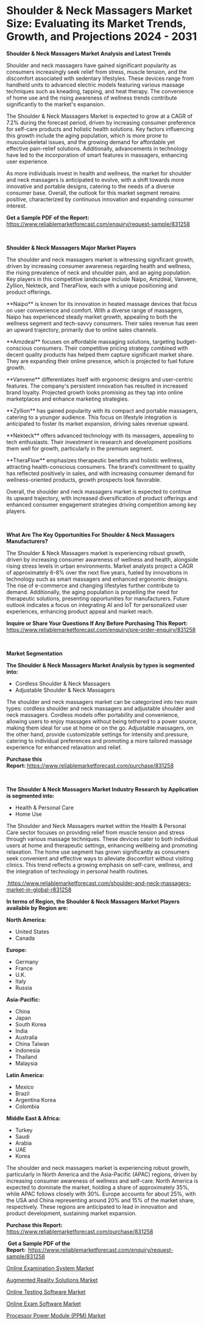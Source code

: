 <p><h1>Shoulder & Neck Massagers Market Size: Evaluating its Market Trends, Growth, and Projections 2024 - 2031</h1></p><p><strong>Shoulder & Neck Massagers Market Analysis and Latest Trends</strong></p>
<p><p>Shoulder and neck massagers have gained significant popularity as consumers increasingly seek relief from stress, muscle tension, and the discomfort associated with sedentary lifestyles. These devices range from handheld units to advanced electric models featuring various massage techniques such as kneading, tapping, and heat therapy. The convenience of home use and the rising awareness of wellness trends contribute significantly to the market's expansion.</p><p>The Shoulder & Neck Massagers Market is expected to grow at a CAGR of 7.2% during the forecast period, driven by increasing consumer preference for self-care products and holistic health solutions. Key factors influencing this growth include the aging population, which is more prone to musculoskeletal issues, and the growing demand for affordable yet effective pain-relief solutions. Additionally, advancements in technology have led to the incorporation of smart features in massagers, enhancing user experience. </p><p>As more individuals invest in health and wellness, the market for shoulder and neck massagers is anticipated to evolve, with a shift towards more innovative and portable designs, catering to the needs of a diverse consumer base. Overall, the outlook for this market segment remains positive, characterized by continuous innovation and expanding consumer interest.</p></p>
<p><strong>Get a Sample PDF of the Report:&nbsp;</strong> <a href="https://www.reliablemarketforecast.com/enquiry/request-sample/831258?utm_campaign=1875&utm_medium=2&utm_source=Github&utm_content=ia&utm_term=18122024&utm_id=shoulder-neck-massagers">https://www.reliablemarketforecast.com/enquiry/request-sample/831258</a></p>
<p>&nbsp;</p>
<p><strong>Shoulder & Neck Massagers Major Market Players</strong></p>
<p><p>The shoulder and neck massagers market is witnessing significant growth, driven by increasing consumer awareness regarding health and wellness, the rising prevalence of neck and shoulder pain, and an aging population. Key players in this competitive landscape include Naipo, Amzdeal, Vanvene, Zyllion, Nekteck, and TheraFlow, each with a unique positioning and product offerings.</p><p>**Naipo** is known for its innovation in heated massage devices that focus on user convenience and comfort. With a diverse range of massagers, Naipo has experienced steady market growth, appealing to both the wellness segment and tech-savvy consumers. Their sales revenue has seen an upward trajectory, primarily due to online sales channels.</p><p>**Amzdeal** focuses on affordable massaging solutions, targeting budget-conscious consumers. Their competitive pricing strategy combined with decent quality products has helped them capture significant market share. They are expanding their online presence, which is projected to fuel future growth.</p><p>**Vanvene** differentiates itself with ergonomic designs and user-centric features. The company's persistent innovation has resulted in increased brand loyalty. Projected growth looks promising as they tap into online marketplaces and enhance marketing strategies.</p><p>**Zyllion** has gained popularity with its compact and portable massagers, catering to a younger audience. This focus on lifestyle integration is anticipated to foster its market expansion, driving sales revenue upward.</p><p>**Nekteck** offers advanced technology with its massagers, appealing to tech enthusiasts. Their investment in research and development positions them well for growth, particularly in the premium segment.</p><p>**TheraFlow** emphasizes therapeutic benefits and holistic wellness, attracting health-conscious consumers. The brand’s commitment to quality has reflected positively in sales, and with increasing consumer demand for wellness-oriented products, growth prospects look favorable.</p><p>Overall, the shoulder and neck massagers market is expected to continue its upward trajectory, with increased diversification of product offerings and enhanced consumer engagement strategies driving competition among key players.</p></p>
<p>&nbsp;</p>
<p><strong>What Are The Key Opportunities For Shoulder & Neck Massagers Manufacturers?</strong></p>
<p><p>The Shoulder & Neck Massagers market is experiencing robust growth, driven by increasing consumer awareness of wellness and health, alongside rising stress levels in urban environments. Market analysts project a CAGR of approximately 6-8% over the next five years, fueled by innovations in technology such as smart massagers and enhanced ergonomic designs. The rise of e-commerce and changing lifestyles further contribute to demand. Additionally, the aging population is propelling the need for therapeutic solutions, presenting opportunities for manufacturers. Future outlook indicates a focus on integrating AI and IoT for personalized user experiences, enhancing product appeal and market reach.</p></p>
<p><strong>Inquire or Share Your Questions If Any Before Purchasing This Report:</strong> <a href="https://www.reliablemarketforecast.com/enquiry/pre-order-enquiry/831258?utm_campaign=1875&utm_medium=2&utm_source=Github&utm_content=ia&utm_term=18122024&utm_id=shoulder-neck-massagers">https://www.reliablemarketforecast.com/enquiry/pre-order-enquiry/831258</a></p>
<p>&nbsp;</p>
<p><strong>Market Segmentation</strong></p>
<p><strong>The Shoulder & Neck Massagers Market Analysis by types is segmented into:</strong></p>
<p><ul><li>Cordless Shoulder & Neck Massagers</li><li>Adjustable Shoulder & Neck Massagers</li></ul></p>
<p><p>The shoulder and neck massagers market can be categorized into two main types: cordless shoulder and neck massagers and adjustable shoulder and neck massagers. Cordless models offer portability and convenience, allowing users to enjoy massages without being tethered to a power source, making them ideal for use at home or on the go. Adjustable massagers, on the other hand, provide customizable settings for intensity and pressure, catering to individual preferences and promoting a more tailored massage experience for enhanced relaxation and relief.</p></p>
<p><strong>Purchase this Report:&nbsp;</strong><a href="https://www.reliablemarketforecast.com/purchase/831258?utm_campaign=1875&utm_medium=2&utm_source=Github&utm_content=ia&utm_term=18122024&utm_id=shoulder-neck-massagers">https://www.reliablemarketforecast.com/purchase/831258</a></p>
<p>&nbsp;</p>
<p><strong>The Shoulder & Neck Massagers Market Industry Research by Application is segmented into:</strong></p>
<p><ul><li>Health & Personal Care</li><li>Home Use</li></ul></p>
<p><p>The Shoulder and Neck Massagers market within the Health & Personal Care sector focuses on providing relief from muscle tension and stress through various massage techniques. These devices cater to both individual users at home and therapeutic settings, enhancing wellbeing and promoting relaxation. The home use segment has grown significantly as consumers seek convenient and effective ways to alleviate discomfort without visiting clinics. This trend reflects a growing emphasis on self-care, wellness, and the integration of technology in personal health routines.</p></p>
<p><a href="https://www.reliablemarketforecast.com/shoulder-and-neck-massagers-market-in-global-r831258?utm_campaign=1875&utm_medium=2&utm_source=Github&utm_content=ia&utm_term=18122024&utm_id=shoulder-neck-massagers">&nbsp;https://www.reliablemarketforecast.com/shoulder-and-neck-massagers-market-in-global-r831258</a></p>
<p><strong>In terms of Region, the Shoulder & Neck Massagers Market Players available by Region are:</strong></p>
<p>
    <p> <strong> North America: </strong>
        <ul>
            <li>United States</li>
            <li>Canada</li>
        </ul>
        </p> 
    <p> <strong> Europe: </strong>
        <ul>
            <li>Germany</li>
            <li>France</li>
            <li>U.K.</li>
            <li>Italy</li>
            <li>Russia</li>
        </ul>
        </p> 
    <p> <strong> Asia-Pacific: </strong>
        <ul>
            <li>China</li>
            <li>Japan</li>
            <li>South Korea</li>
            <li>India</li>
            <li>Australia</li>
            <li>China Taiwan</li>
            <li>Indonesia</li>
            <li>Thailand</li>
            <li>Malaysia</li>
        </ul>
        </p> 
    <p> <strong> Latin America: </strong>
        <ul>
            <li>Mexico</li>
            <li>Brazil</li>
            <li>Argentina Korea</li>
            <li>Colombia</li>
        </ul>
        </p> 
    <p> <strong> Middle East & Africa: </strong>
        <ul>
            <li>Turkey</li>
            <li>Saudi</li>
            <li>Arabia</li>
            <li>UAE</li>
            <li>Korea</li>
        </ul>
    </p>
    </p>
<p><p>The shoulder and neck massagers market is experiencing robust growth, particularly in North America and the Asia-Pacific (APAC) regions, driven by increasing consumer awareness of wellness and self-care. North America is expected to dominate the market, holding a share of approximately 35%, while APAC follows closely with 30%. Europe accounts for about 25%, with the USA and China representing around 20% and 15% of the market share, respectively. These regions are anticipated to lead in innovation and product development, sustaining market expansion.</p></p>
<p><strong>Purchase this Report: </strong><a href="https://www.reliablemarketforecast.com/purchase/831258?utm_campaign=1875&utm_medium=2&utm_source=Github&utm_content=ia&utm_term=18122024&utm_id=shoulder-neck-massagers">https://www.reliablemarketforecast.com/purchase/831258</a></p>
<p>&nbsp;<strong>Get a Sample PDF of the Report:&nbsp;&nbsp;</strong><a href="https://www.reliablemarketforecast.com/enquiry/request-sample/831258?utm_campaign=1875&utm_medium=2&utm_source=Github&utm_content=ia&utm_term=18122024&utm_id=shoulder-neck-massagers">https://www.reliablemarketforecast.com/enquiry/request-sample/831258</a></p>
<p><strong></strong></p>
<p><p><a href="https://www.linkedin.com/pulse/online-examination-system-market-report-industry-drivers-ubkze?utm_campaign=1875&utm_medium=2&utm_source=Github&utm_content=ia&utm_term=18122024&utm_id=shoulder-neck-massagers">Online Examination System Market</a></p><p><a href="https://www.linkedin.com/pulse/breaking-down-augmented-reality-solutions-market-growth-147-atu9e?utm_campaign=1875&utm_medium=2&utm_source=Github&utm_content=ia&utm_term=18122024&utm_id=shoulder-neck-massagers">Augmented Reality Solutions Market</a></p><p><a href="https://www.linkedin.com/pulse/rising-online-testing-software-market-key-drivers-106-cagr-r9dwe?utm_campaign=1875&utm_medium=2&utm_source=Github&utm_content=ia&utm_term=18122024&utm_id=shoulder-neck-massagers">Online Testing Software Market</a></p><p><a href="https://www.linkedin.com/pulse/online-exam-software-industry-overview-2024-2031-market-gig0e?utm_campaign=1875&utm_medium=2&utm_source=Github&utm_content=ia&utm_term=18122024&utm_id=shoulder-neck-massagers">Online Exam Software Market</a></p><p><a href="https://github.com/Chiragrp22/Market-Research-Report-List-6/blob/main/processor-power-module-ppm-market.md?utm_campaign=1875&utm_medium=2&utm_source=Github&utm_content=ia&utm_term=18122024&utm_id=shoulder-neck-massagers">Processor Power Module (PPM) Market</a></p></p>